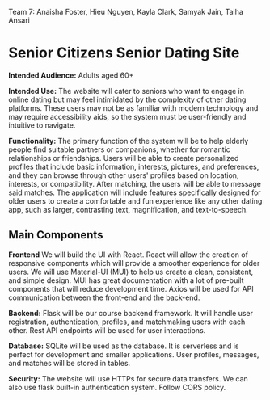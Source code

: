 Team 7: Anaisha Foster, Hieu Nguyen, Kayla Clark, Samyak Jain, Talha Ansari
# Senior Citizens Senior Dating Site

**Intended Audience:** Adults aged 60+

**Intended Use:** The website will cater to seniors who want to engage in online dating but may feel intimidated by the complexity of other dating platforms. These users may not be as familiar with modern technology and may require accessibility aids, so the system must be user-friendly and intuitive to navigate.

**Functionality:**  The primary function of the system will be to help elderly people find suitable partners or companions, whether for romantic relationships or friendships. Users will be able to create personalized profiles that include basic information, interests, pictures, and preferences, and they can browse through other users' profiles based on location, interests, or compatibility. After matching, the users will be able to message said matches. The application will include features specifically designed for older users to create a comfortable and fun experience like any other dating app, such as larger, contrasting text, magnification, and text-to-speech.

## Main Components

**Frontend** We will build the UI with React. React will allow the creation of responsive components which will provide a smoother experience for older users. We will use Material-UI (MUI) to help us create a clean, consistent, and simple design. MUI has great documentation with a lot of pre-built components that will reduce development time. Axios will be used for API communication between the front-end and the back-end.


**Backend:** Flask will be our course backend framework. It will handle user registration, authentication, profiles, and matchmaking users with each other. Rest API endpoints will be used for user interactions. 

**Database:** SQLite will be used as the database. It is serverless and is perfect for development and smaller applications. User profiles, messages, and matches will be stored in tables. 

**Security:** The website will use HTTPs for secure data transfers. We can also use flask built-in authentication system. Follow CORS policy. 
